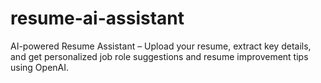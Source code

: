 # resume-ai-assistant
AI-powered Resume Assistant – Upload your resume, extract key details, and get personalized job role suggestions and resume improvement tips using OpenAI.
